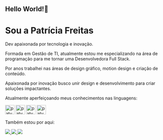 ## Hello World!🤭 
# Sou a Patrícia Freitas 

<p>Dev apaixonada por tecnologia e inovação. </p>
Formada em Gestão de TI, atualmente estou me especializando na área de programação para me tornar uma Desenvolvedora Full Stack.</p>
Por anos trabalhei nas áreas de design gráfico, motion design e criação de conteúdo. 
<p>Apaixonada por inovação busco unir design e desenvolvimento para criar soluções impactantes.</p>
<p>Atualmente aperfeiçoando meus conhecimentos nas linguagens:</p>

<p><img aligh="center" alt="paty_HTML" height="30" widht="40" widht="40" src="https://cdn.jsdelivr.net/gh/devicons/devicon@latest/icons/html5/html5-original.svg"/>
<img aligh="center" alt="paty_CSS" height="30" widht="40" widht="40" src="https://cdn.jsdelivr.net/gh/devicons/devicon@latest/icons/css3/css3-original.svg">
<img aligh="center" alt="paty_JavaScript" height="30" widht="40" widht="40" src="https://cdn.jsdelivr.net/gh/devicons/devicon@latest/icons/javascript/javascript-original.svg"/>
<img aligh="center" alt="paty_python" height="30" widht="40" widht="40" src="https://cdn.jsdelivr.net/gh/devicons/devicon@latest/icons/python/python-original.svg" /></p>
 </div>

Também estou por aqui:
<div>
  <a href="https://www.linkedin.com/in/patyfreitasbr"><img src="https://img.shields.io/badge/LinkedIn-0077B5?style=for-the-badge&logo=linkedin&logoColor=white" target="_blank"></>
  <a href="https://www.instagram.com/patyfreitasbr"><img src="https://img.shields.io/badge/Instagram-E4405F?style=for-the-badge&logo=instagram&logoColor=white" target="_blank"></>
 <a href="https://www.youtube.com/@patyfreitasbr"><img src="https://img.shields.io/badge/YouTube-FF0000?style=for-the-badge&logo=youtube&logoColor=white" target="_blank"></>
</div> 












